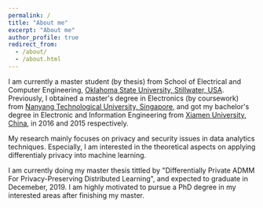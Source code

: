 ```yaml
---
permalink: /
title: "About me"
excerpt: "About me"
author_profile: true
redirect_from: 
  - /about/
  - /about.html
---
```


I am currently a master student (by thesis) from School of Electrical and Computer Engineering, [Oklahoma State University, Stillwater, USA](https://go.okstate.edu/). Previously, I obtained a master's degree in Electronics (by coursework) from [Nanyang Technological University, Singapore](https://www.ntu.edu.sg/Pages/home.aspx), and got my bachelor's degree in Electronic and Information Engineering from [Xiamen University, China](https://en.xmu.edu.cn/), in 2016 and 2015 respectively.

My research mainly focuses on privacy and security issues in data analytics techniques. Especially, I am interested in the theoretical aspects on applying differentialy privacy into machine learning.

I am currently doing my master thesis tittled by "Differentially Private ADMM For Privacy-Preserving Distributed Learning", and expected to graduate in Decemeber, 2019. I am highly motivated to pursue a PhD degree in my interested areas after finishing my master.
